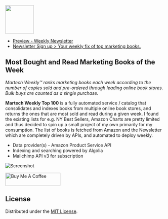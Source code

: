 <img src="https://raw.githubusercontent.com/mohapsat/martech101/master/martech_weekly_top100_logo.png" height="90"/>


- [Preview - Weekly Newsletter](https://us17.campaign-archive.com/?u=9e95db2f6a7bbb82bbbef27a7&id=16b0cae565)
- [Newsletter Sign up > Your weekly fix of top marketing books.](https://martech101.us17.list-manage.com/subscribe?u=9e95db2f6a7bbb82bbbef27a7&id=2ec66579e8)

## Most Bought and Read Marketing Books of the Week

*Martech Weekly™ ranks marketing books each week according to the number of copies sold and pre-ordered through leading online book stores. Bulk buys are counted as a single purchase.*

**Martech Weekly Top 100** is a fully automated service / catalog that consolidates and indexes books from multiple online book stores, and returns the ones that are most sold and read during a given week. I found the existing lists for e.g. NY Best Sellers, Amazon Charts are pretty limited and thus decided to spin up a small project of my own primarily for my consumption. The list of books is fetched from Amazon and the Newsletter which are completely driven by APIs, and automated to deploy weekly.

- Data provider(s) - Amazon Product Service API
- Indexing and searching powered by Algolia
- Mailchimp API v3 for subscription


![Screenshot](https://raw.githubusercontent.com/mohapsat/martech101/master/images/mt101_home.png)


 <a href="https://www.buymeacoffee.com/3RBKdF0h9" target="_blank"><img src="https://cdn.buymeacoffee.com/buttons/default-orange.png" alt="Buy Me A Coffee" height="41" width="174"></a>

## License
Distributed under the [MIT License](LICENSE).
